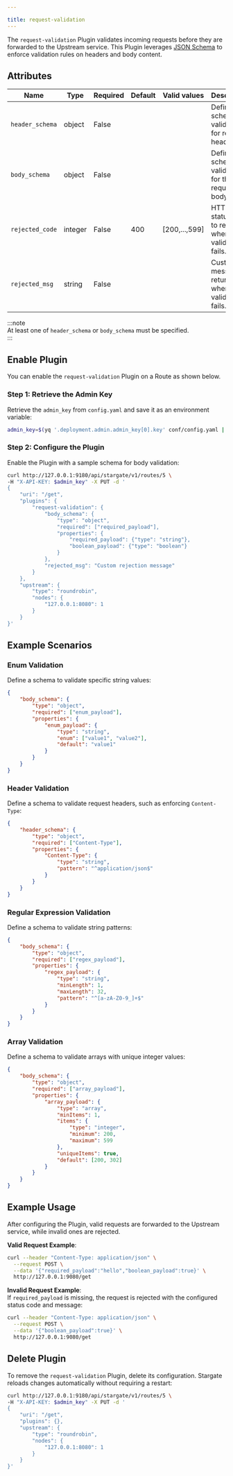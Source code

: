 ```yaml
---

title: request-validation  
---
```


The `request-validation` Plugin validates incoming requests before they are forwarded to the Upstream service. This Plugin leverages [JSON Schema](https://github.com/api7/jsonschema) to enforce validation rules on headers and body content.



## Attributes

| Name          | Type    | Required | Default | Valid values  | Description                                       |
|---------------|---------|----------|---------|---------------|---------------------------------------------------|
| `header_schema` | object  | False    |         |               | Defines schema validation for request headers.    |
| `body_schema`   | object  | False    |         |               | Defines schema validation for the request body.   |
| `rejected_code` | integer | False    | 400     | [200,...,599] | HTTP status code to return when validation fails. |
| `rejected_msg`  | string  | False    |         |               | Custom message to return when validation fails.   |

:::note  
At least one of `header_schema` or `body_schema` must be specified.  
:::



## Enable Plugin

You can enable the `request-validation` Plugin on a Route as shown below.

### Step 1: Retrieve the Admin Key  
Retrieve the `admin_key` from `config.yaml` and save it as an environment variable:

```bash
admin_key=$(yq '.deployment.admin.admin_key[0].key' conf/config.yaml | sed 's/"//g')
```

### Step 2: Configure the Plugin  
Enable the Plugin with a sample schema for body validation:

```bash
curl http://127.0.0.1:9180/api/stargate/v1/routes/5 \
-H "X-API-KEY: $admin_key" -X PUT -d '
{
    "uri": "/get",
    "plugins": {
        "request-validation": {
            "body_schema": {
                "type": "object",
                "required": ["required_payload"],
                "properties": {
                    "required_payload": {"type": "string"},
                    "boolean_payload": {"type": "boolean"}
                }
            },
            "rejected_msg": "Custom rejection message"
        }
    },
    "upstream": {
        "type": "roundrobin",
        "nodes": {
            "127.0.0.1:8080": 1
        }
    }
}'
```



## Example Scenarios

### Enum Validation
Define a schema to validate specific string values:

```json
{
    "body_schema": {
        "type": "object",
        "required": ["enum_payload"],
        "properties": {
            "enum_payload": {
                "type": "string",
                "enum": ["value1", "value2"],
                "default": "value1"
            }
        }
    }
}
```

### Header Validation
Define a schema to validate request headers, such as enforcing `Content-Type`:

```json
{
    "header_schema": {
        "type": "object",
        "required": ["Content-Type"],
        "properties": {
            "Content-Type": {
                "type": "string",
                "pattern": "^application/json$"
            }
        }
    }
}
```

### Regular Expression Validation
Define a schema to validate string patterns:

```json
{
    "body_schema": {
        "type": "object",
        "required": ["regex_payload"],
        "properties": {
            "regex_payload": {
                "type": "string",
                "minLength": 1,
                "maxLength": 32,
                "pattern": "^[a-zA-Z0-9_]+$"
            }
        }
    }
}
```

### Array Validation
Define a schema to validate arrays with unique integer values:

```json
{
    "body_schema": {
        "type": "object",
        "required": ["array_payload"],
        "properties": {
            "array_payload": {
                "type": "array",
                "minItems": 1,
                "items": {
                    "type": "integer",
                    "minimum": 200,
                    "maximum": 599
                },
                "uniqueItems": true,
                "default": [200, 302]
            }
        }
    }
}
```



## Example Usage

After configuring the Plugin, valid requests are forwarded to the Upstream service, while invalid ones are rejected.  

**Valid Request Example**:

```bash
curl --header "Content-Type: application/json" \
  --request POST \
  --data '{"required_payload":"hello","boolean_payload":true}' \
  http://127.0.0.1:9080/get
```

**Invalid Request Example**:  
If `required_payload` is missing, the request is rejected with the configured status code and message:

```bash
curl --header "Content-Type: application/json" \
  --request POST \
  --data '{"boolean_payload":true}' \
  http://127.0.0.1:9080/get
```



## Delete Plugin

To remove the `request-validation` Plugin, delete its configuration. Stargate reloads changes automatically without requiring a restart:

```bash
curl http://127.0.0.1:9180/api/stargate/v1/routes/5 \
-H "X-API-KEY: $admin_key" -X PUT -d '
{
    "uri": "/get",
    "plugins": {},
    "upstream": {
        "type": "roundrobin",
        "nodes": {
            "127.0.0.1:8080": 1
        }
    }
}'
```
